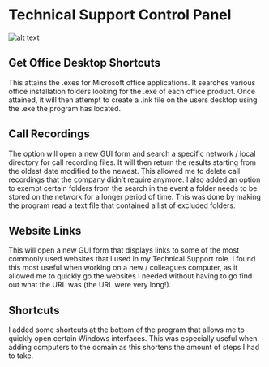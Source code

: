 # Technical Support Control Panel

![alt text](https://i.imgur.com/jiCWHnD.png)


## Get Office Desktop Shortcuts

This attains the .exes for Microsoft office applications. It searches various office installation folders looking for the .exe of each office product. Once attained, it will then attempt to create a .ink file on the users desktop using the .exe the program has located.

## Call Recordings

The option will open a new GUI form and search a specific network / local directory for call recording files. It will then return the results starting from the oldest date modified to the newest. This allowed me to delete call recordings that the company didn’t require anymore. I also added an option to exempt certain folders from the search in the event a folder needs to be stored on the network for a longer period of time. This was done by making the program read a text file that contained a list of excluded folders.

## Website Links

This will open a new GUI form that displays links to some of the most commonly used websites that I used in my Technical Support role. I found this most useful when working on a new / colleagues computer, as it allowed me to quickly go the websites I needed without having to go find  out what the URL was (the URL were very long!).

## Shortcuts

I added some shortcuts at the bottom of the program that allows me to quickly open certain Windows interfaces. This was especially useful when adding computers to the domain as this shortens the amount of steps I had to take.
